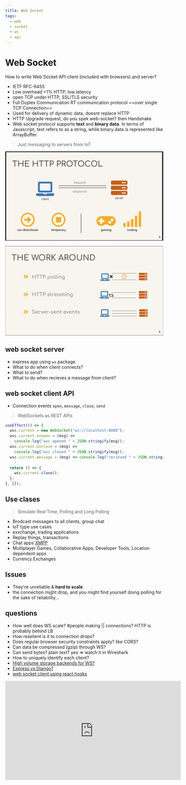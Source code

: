 ```yaml
---
title: Web Socket
tags:
  - web
  - socket
  - ws
  - api
---
```


# Web Socket

<TagLinks />

How to write Web Socket API client (included with browsers) and server?

- IETF RFC-6455
- Low overhead <1% HTTP, low latency
- open TCP under HTTP, SSL/TLS security
- Full Duplex Communication RT communication protocol ==over single TCP Connection==
- Used for delivery of dynamic data, doesnt replace HTTP
- HTTP Upgrade request, do you spek web-socket? then Handshake
- Web socket protocol supports **text** and **binary data**. In terms of Javascript, text refers to as a string, while binary data is represented like ArrayBuffer.

> Just messaging to servers from IoT

![Why use web sockets](../.vuepress/public/img/browser/web-sockets.png)

![Workarounds to web socket](../.vuepress/public/img/browser/ws-workarounds.png)

## web socket server

- express app using `ws` package
- What to do when client connects?
- What to send?
- What to do when recieves a message from client?

## web socket client API

- Connection events `open`, `message`, `close`, `send`

> WebSockets as REST APIs

```js
useEffect(() => {
  wsc.current = new WebSocket("ws://localhost:8080");
  wsc.current.onopen = (msg) =>
    console.log("wsc opened " + JSON.stringify(msg));
  wsc.current.onclose = (msg) =>
    console.log("wsc closed " + JSON.stringify(msg));
  wsc.current.message = (msg) => console.log("recieved " + JSON.stringify(msg));

  return () => {
    wsc.current.close();
  };
}, []);
```

## Use clases

> Simulate Real Time, Polling and Long Polling

- Brodcast messages to all clients, group chat
- IoT type use cases
- exxchange, trading applications
- Replay things, transactions
- Chat apps [XMPP](https://en.wikipedia.org/wiki/XMPP)
- Multiplayer Games, Collaborative Apps, Developer Tools, Location dependent apps
- Currency Exchanges

## Issues

- They're unreliable & **hard to scale**
- the connection might drop, and you might find yourself doing polling for the sake of reliability...

## questions

- How well does WS scale? #people making || connections? HTTP is probably behind LB
- How reselient is it to connection drops?
- Does regular browser security constraints apply? like CORS?
- Can data be compressed (gzip) through WS?
- Can send bytes? plain text? yes => watch it in Wireshark
- How to uniquely identify each client?
- [High volume storage backends for WS?](https://stackoverflow.com/questions/21386318/storage-backend-based-on-websockets)
- [Express vs Django?](https://stackoverflow.com/questions/57945868/djangorest-vs-expressjs-which-1-should-i-choose-to-build-rest-api)
- [web socket client using react hooks](https://stackoverflow.com/questions/60152922/proper-way-of-using-react-hooks-websockets)

<iframe width="560" height="315" src="https://www.youtube.com/embed/khULSvz_hdE" title="YouTube video player" frameborder="0" allow="accelerometer; autoplay; clipboard-write; encrypted-media; gyroscope; picture-in-picture" allowfullscreen></iframe>

<Footer />

